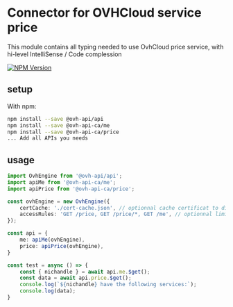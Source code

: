# Connector for OVHCloud service price

This module contains all typing needed to use OvhCloud price service, with hi-level IntelliSense / Code complession

[![NPM Version](https://img.shields.io/npm/v/@ovh-api-ca/price.svg?style=flat)](https://www.npmjs.org/package/@ovh-api-ca/price)

## setup

With npm:
````bash
npm install --save @ovh-api/api
npm install --save @ovh-api-ca/me
npm install --save @ovh-api-ca/price
... Add all APIs you needs
````

## usage

````typescript
import OvhEngine from '@ovh-api/api';
import apiMe from '@ovh-api-ca/me';
import apiPrice from '@ovh-api-ca/price';

const ovhEngine = new OvhEngine({ 
    certCache: './cert-cache.json', // optionnal cache certificat to disk
    accessRules: 'GET /price, GET /price/*, GET /me', // optionnal limit the requested privileges.
});

const api = {
    me: apiMe(ovhEngine),
    price: apiPrice(ovhEngine),
}

const test = async () => {
    const { nichandle } = await api.me.$get();
    const data = await api.price.$get();
    console.log(`${nichandle} have the following services:`);
    console.log(data);
}

````
